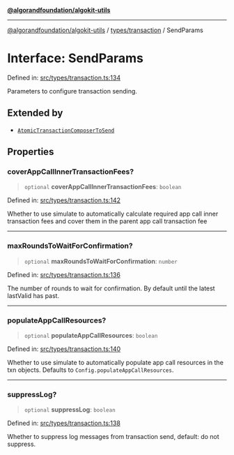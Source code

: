 [**@algorandfoundation/algokit-utils**](../../../README.md)

***

[@algorandfoundation/algokit-utils](../../../README.md) / [types/transaction](../README.md) / SendParams

# Interface: SendParams

Defined in: [src/types/transaction.ts:134](https://github.com/algorandfoundation/algokit-utils-ts/blob/main/src/types/transaction.ts#L134)

Parameters to configure transaction sending.

## Extended by

- [`AtomicTransactionComposerToSend`](AtomicTransactionComposerToSend.md)

## Properties

### coverAppCallInnerTransactionFees?

> `optional` **coverAppCallInnerTransactionFees**: `boolean`

Defined in: [src/types/transaction.ts:142](https://github.com/algorandfoundation/algokit-utils-ts/blob/main/src/types/transaction.ts#L142)

Whether to use simulate to automatically calculate required app call inner transaction fees and cover them in the parent app call transaction fee

***

### maxRoundsToWaitForConfirmation?

> `optional` **maxRoundsToWaitForConfirmation**: `number`

Defined in: [src/types/transaction.ts:136](https://github.com/algorandfoundation/algokit-utils-ts/blob/main/src/types/transaction.ts#L136)

The number of rounds to wait for confirmation. By default until the latest lastValid has past.

***

### populateAppCallResources?

> `optional` **populateAppCallResources**: `boolean`

Defined in: [src/types/transaction.ts:140](https://github.com/algorandfoundation/algokit-utils-ts/blob/main/src/types/transaction.ts#L140)

Whether to use simulate to automatically populate app call resources in the txn objects. Defaults to `Config.populateAppCallResources`.

***

### suppressLog?

> `optional` **suppressLog**: `boolean`

Defined in: [src/types/transaction.ts:138](https://github.com/algorandfoundation/algokit-utils-ts/blob/main/src/types/transaction.ts#L138)

Whether to suppress log messages from transaction send, default: do not suppress.

